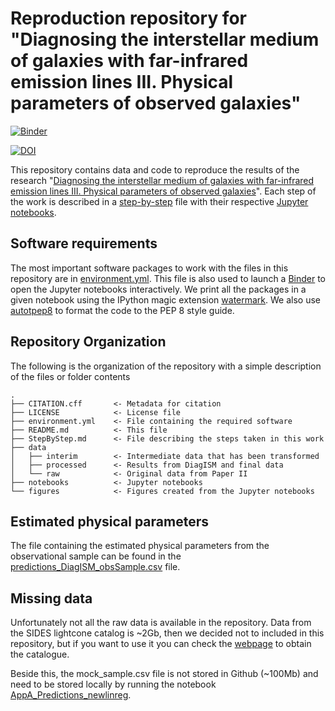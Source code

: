 # Reproduction repository for "Diagnosing the interstellar medium of galaxies with far-infrared emission lines III. Physical parameters of observed galaxies"

[![Binder](https://mybinder.org/badge_logo.svg)](https://mybinder.org/v2/gh/aframosp/Analysis_DiagISM/HEAD)
<!-- [![DOI](https://zenodo.org/badge/DOI/10.5281/zenodo.5227294.svg)](https://doi.org/10.5281/zenodo.5227294) -->

[![DOI](https://zenodo.org/badge/506689031.svg)](https://zenodo.org/badge/latestdoi/506689031)


This repository contains data and code to reproduce the results of the research "[Diagnosing the interstellar medium of galaxies with far-infrared emission lines III. Physical parameters of observed galaxies]()". Each step of the work is described in a [step-by-step](StepByStep.md) file with their respective [Jupyter notebooks](/notebooks).

## Software requirements

The most important software packages to work with the files in this repository are in [environment.yml](environment.yml). This file is also used to launch a [Binder](https://mybinder.org/) to open the Jupyter notebooks interactively. We print all the packages in a given notebook using the IPython magic extension [watermark](https://github.com/rasbt/watermark). We also use [autotpep8](https://pypi.org/project/autopep8/) to format the code to the PEP 8 style guide. 


## Repository Organization
The following is the organization of the repository with a simple description of the files or folder contents 

    .
    ├── CITATION.cff       <- Metadata for citation
    ├── LICENSE            <- License file
    ├── environment.yml    <- File containing the required software
    ├── README.md          <- This file
    ├── StepByStep.md      <- File describing the steps taken in this work
    ├── data
    │   ├── interim        <- Intermediate data that has been transformed
    │   ├── processed      <- Results from DiagISM and final data
    │   └── raw            <- Original data from Paper II
    ├── notebooks          <- Jupyter notebooks
    └── figures            <- Figures created from the Jupyter notebooks

## Estimated physical parameters
The file containing the estimated physical parameters from the observational sample can be found in the [predictions_DiagISM_obsSample.csv](/data/processed) file.

## Missing data
Unfortunately not all the raw data is available in the repository. Data from the SIDES lightcone catalog is ~2Gb, then we decided not to included in this repository, but if you want to use it you can check the [webpage](https://cesamsi.lam.fr/instance/sides/home) to obtain the catalogue.

Beside this, the mock_sample.csv file is not stored in Github (~100Mb) and need to be stored locally by running the notebook [AppA_Predictions_newlinreg](/notebooks/AppA_Predictions_newlinreg.ipynb).